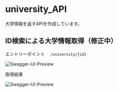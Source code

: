 # university_API

大学情報を返すAPIを作成しています。

## ID検索による大学情報取得（修正中）

エントリーポイント　 `/university/{id}`

![Swagger-UI-Preview](https://user-images.githubusercontent.com/105257856/189606220-2a472ad0-b51e-40ac-adcb-16859faff5c2.png)

取得結果

![Swagger-UI-Preview](https://user-images.githubusercontent.com/105257856/189606340-e1219048-608b-43d5-8228-8f1500f71407.png)
